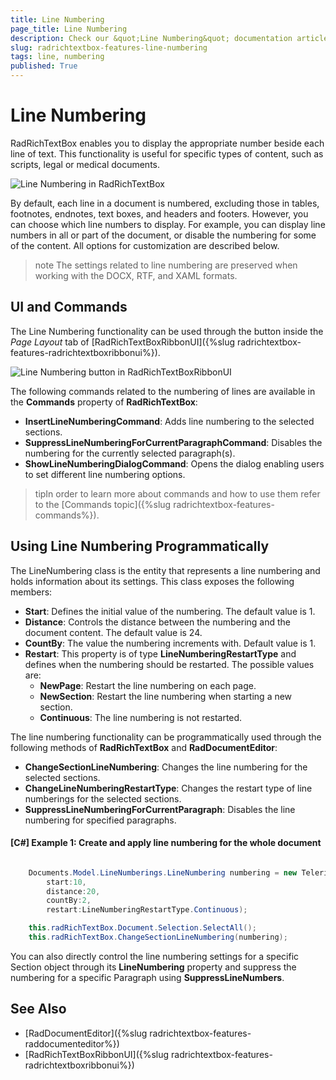```yaml
---
title: Line Numbering
page_title: Line Numbering
description: Check our &quot;Line Numbering&quot; documentation article for the RadRichTextBox {{ site.framework_name }} control.
slug: radrichtextbox-features-line-numbering
tags: line, numbering
published: True
---
```


# Line Numbering

RadRichTextBox enables you to display the appropriate number beside each line of text. This functionality is useful for specific types of content, such as scripts, legal or medical documents.

![Line Numbering in RadRichTextBox](images/RadRichTextBox_Features_LineNumbering_01.png)

By default, each line in a document is numbered, excluding those in tables, footnotes, endnotes, text boxes, and headers and footers. However, you can choose which line numbers to display. For example, you can display line numbers in all or part of the document, or disable the numbering for some of the content. All options for customization are described below.

>note The settings related to line numbering are preserved when working with the DOCX, RTF, and XAML formats. 

## UI and Commands

The Line Numbering functionality can be used through the button inside the *Page Layout* tab of [RadRichTextBoxRibbonUI]({%slug radrichtextbox-features-radrichtextboxribbonui%}).

![Line Numbering button in RadRichTextBoxRibbonUI](images/RadRichTextBox_Features_LineNumbering_02.png)


The following commands related to the numbering of lines are available in the **Commands** property of **RadRichTextBox**:

* **InsertLineNumberingCommand**: Adds line numbering to the selected sections.
* **SuppressLineNumberingForCurrentParagraphCommand**: Disables the numbering for the currently selected paragraph(s).
* **ShowLineNumberingDialogCommand**: Opens the dialog enabling users to set different line numbering options.

>tipIn order to learn more about commands and how to use them refer to the [Commands topic]({%slug radrichtextbox-features-commands%}).
        
## Using Line Numbering Programmatically

The LineNumbering class is the entity that represents a line numbering and holds information about its settings. This class exposes the following members:

* **Start**: Defines the initial value of the numbering. The default value is 1.
* **Distance**: Controls the distance between the numbering and the document content. The default value is 24.
* **CountBy**: The value the numbering increments with. Default value is 1.
* **Restart**: This property is of type **LineNumberingRestartType** and defines when the numbering should be restarted. The possible values are:
	* **NewPage**: Restart the line numbering on each page.
	* **NewSection**: Restart the line numbering when starting a new section.
	* **Continuous**: The line numbering is not restarted.

The line numbering functionality can be programmatically used through the following methods of __RadRichTextBox__ and __RadDocumentEditor__:
        
* **ChangeSectionLineNumbering**: Changes the line numbering for the selected sections.
* **ChangeLineNumberingRestartType**: Changes the restart type of line numberings for the selected sections.
* **SuppressLineNumberingForCurrentParagraph**: Disables the line numbering for specified paragraphs.

       
#### [C#] Example 1: Create and apply line numbering for the whole document

```C#

	Documents.Model.LineNumberings.LineNumbering numbering = new Telerik.Windows.Documents.Model.LineNumberings.LineNumbering(
		start:10, 
		distance:20, 
		countBy:2,
		restart:LineNumberingRestartType.Continuous); 

	this.radRichTextBox.Document.Selection.SelectAll();
	this.radRichTextBox.ChangeSectionLineNumbering(numbering);
```

You can also directly control the line numbering settings for a specific Section object through its **LineNumbering** property and suppress the numbering for a specific Paragraph using **SuppressLineNumbers**.

## See Also

 * [RadDocumentEditor]({%slug radrichtextbox-features-raddocumenteditor%})
 * [RadRichTextBoxRibbonUI]({%slug radrichtextbox-features-radrichtextboxribbonui%})
